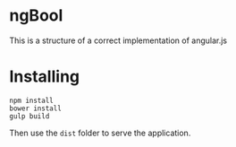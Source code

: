 # ngBool

This is a structure of a correct implementation of angular.js

# Installing

```
npm install
bower install
gulp build
```

Then use the `dist` folder to serve the application.
